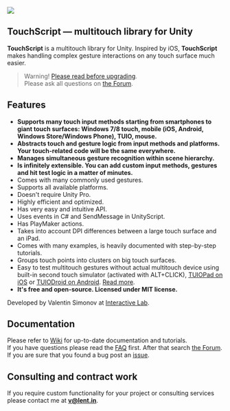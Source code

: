 ![](https://raw.github.com/wiki/InteractiveLab/TouchScript/images/dvfu.jpg)

## TouchScript — multitouch library for Unity

**TouchScript** is a multitouch library for Unity. Inspired by iOS, **TouchScript** makes handling complex gesture interactions on any touch surface much easier. 

> Warning! [Please read before upgrading](https://github.com/InteractiveLab/TouchScript/wiki/Upgrading).  
> Please ask all questions on [the Forum](http://touchprefab.com/index.php).

## Features
- **Supports many touch input methods starting from smartphones to giant touch surfaces: Windows 7/8 touch, mobile (iOS, Android, Windows Store/Windows Phone), TUIO, mouse.**
- **Abstracts touch and gesture logic from input methods and platforms. Your touch-related code will be the same everywhere.**
- **Manages simultaneous gesture recognition within scene hierarchy.**
- **Is infinitely extensible. You can add custom input methods, gestures and hit test logic in a matter of minutes.** 
- Comes with many commonly used gestures.
- Supports all available platforms.
- Doesn't require Unity Pro.
- Highly efficient and optimized.
- Has very easy and intuitive API.
- Uses events in C# and SendMessage in UnityScript.
- Has PlayMaker actions.
- Takes into account DPI differences between a large touch surface and an iPad.
- Comes with many examples, is heavily documented with step-by-step tutorials.
- Groups touch points into clusters on big touch surfaces.
- Easy to test multitouch gestures without actual multitouch device using built-in second touch simulator (activated with ALT+CLICK), [TUIOPad on iOS](https://itunes.apple.com/us/app/tuiopad/id412446962) or [TUIODroid on Android](https://play.google.com/store/apps/details?id=tuioDroid.impl&hl=en"). [Read more](Testing-multitouch-on-a-PC).
- **It's free and open-source. Licensed under MIT license.**

Developed by Valentin Simonov at [Interactive Lab](http://interactivelab.ru).

## Documentation
Please refer to [Wiki](https://github.com/InteractiveLab/TouchScript/wiki) for up-to-date documentation and tutorials.  
If you have questions please read the [FAQ](https://github.com/InteractiveLab/TouchScript/wiki/FAQ) first. After that search [the Forum](http://touchprefab.com/index.php).  
If you are sure that you found a bug post an [issue](https://github.com/InteractiveLab/TouchScript/issues).

## Consulting and contract work
If you require custom functionality for your project or consulting services please contact me at **v@lent.in**.
